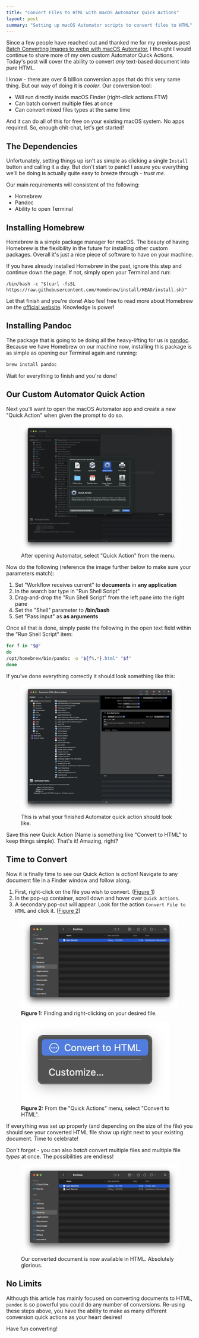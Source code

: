 ```yaml
---
title: "Convert Files to HTML with macOS Automator Quick Actions"
layout: post
summary: "Setting up macOS Automator scripts to convert files to HTML"
---
```


Since a few people have reached out and thanked me for my previous post [Batch Converting Images to webp with macOS Automator](/blog/batch-webp-conversion/), I thought I would continue to share more of my own custom Automator Quick Actions. Today's post will cover the ability to convert *any* text-based document into pure HTML.

I know - there are over 6 billion conversion apps that do this very same thing. But our way of doing it is *cooler*. Our conversion tool:

- Will run directly inside macOS Finder (right-click actions FTW)
- Can batch convert multiple files at once
- Can convert mixed files types at the same time

And it can do all of this for free on your existing macOS system. No apps required. So, enough chit-chat, let's get started!

## The Dependencies

Unfortunately, setting things up isn't as simple as clicking a single `Install` button and calling it a day. But don't start to panic! I assure you everything we'll be doing is actually quite easy to breeze through - *trust me*.

Our main requirements will consistent of the following:

- Homebrew
- Pandoc
- Ability to open Terminal

## Installing Homebrew

Homebrew is a simple package manager for macOS. The beauty of having Homebrew is the flexibility in the future for installing other custom packages. Overall it's just a nice piece of software to have on your machine.

If you have already installed Homebrew in the past, ignore this step and continue down the page. If not, simply open your Terminal and run:

```
/bin/bash -c "$(curl -fsSL https://raw.githubusercontent.com/Homebrew/install/HEAD/install.sh)"
```

Let that finish and you're done! Also feel free to read more about Homebrew on the [official website](https://brew.sh). Knowledge is power!

## Installing Pandoc

The package that is going to be doing all the heavy-lifting for us is [pandoc](https://pandoc.org). Because we have Homebrew on our machine now, installing this package is as simple as opening our Terminal again and running:

```bash
brew install pandoc
```

Wait for everything to finish and you're done!

## Our Custom Automator Quick Action

Next you'll want to open the macOS Automator app and create a new "Quick Action" when given the prompt to do so.

<figure>
    <img src="/public/images/new-automator.webp" alt="Toggle prompt for new automation in macOS Automator">
    <figcaption>After opening Automator, select "Quick Action" from the menu.</figcaption>
</figure>

Now do the following (reference the image further below to make sure your parameters match):

1. Set "Workflow receives current" to <strong>documents</strong> in <strong>any application</strong>
2. In the search bar type in "Run Shell Script"
3. Drag-and-drop the "Run Shell Script" from the left pane into the right pane
4. Set the "Shell" parameter to <strong>/bin/bash</strong>
5. Set "Pass input" as <strong>as arguments</strong>

Once all that is done, simply paste the following in the open text field within the "Run Shell Script" item:

```bash
for f in "$@"
do
/opt/homebrew/bin/pandoc -o "${f%.*}.html" "$f"
done
```

If you've done everything correctly it should look something like this:

<figure>
    <img src="/public/images/new-automator-2.webp" alt="Automator quick action details for converting to HTML">
    <figcaption>This is what your finished Automator quick action should look like.</figcaption>
</figure>

Save this new Quick Action (Name is something like "Convert to HTML" to keep things simple). That's it! Amazing, right?

## Time to Convert

Now it is finally time to see our Quick Action is *action*! Navigate to any document file in a Finder window and follow along.

1. First, right-click on the file you wish to convert. ([Figure 1](#fig-1))
2. In the pop-up container, scroll down and hover over `Quick Actions`.
3. A secondary pop-out will appear. Look for the action `Convert File to HTML` and click it. ([Figure 2](#fig-2))

<figure id="fig-1">
    <img src="/public/images/macos-convert-1.webp" alt="A markdown file in macOS Finder">
    <figcaption><strong>Figure 1:</strong> Finding and right-clicking on your desired file.</figcaption>
</figure>

<figure id="fig-2">
    <img src="/public/images/macos-convert-2.webp" alt="Convert to HTML action selection">
    <figcaption><strong>Figure 2:</strong> From the "Quick Actions" menu, select "Convert to HTML".</figcaption>
</figure>

If everything was set up properly (and depending on the size of the file) you should see your converted HTML file show up right next to your existing document. Time to celebrate!

Don't forget - you can also *batch* convert multiple files and multiple file *types* at once. The possibilities are endless!

<figure>
    <img src="/public/images/macos-convert-3.webp" alt="Finder window showing a Markdown file and an HTML file">
    <figcaption>Our converted document is now available in HTML. Absolutely glorious.</figcaption>
</figure>

## No Limits

Although this article has mainly focused on converting documents to HTML, `pandoc` is so powerful you could do any number of conversions. Re-using these steps above, you have the ability to make as many different conversion quick actions as your heart desires!

Have fun converting!
